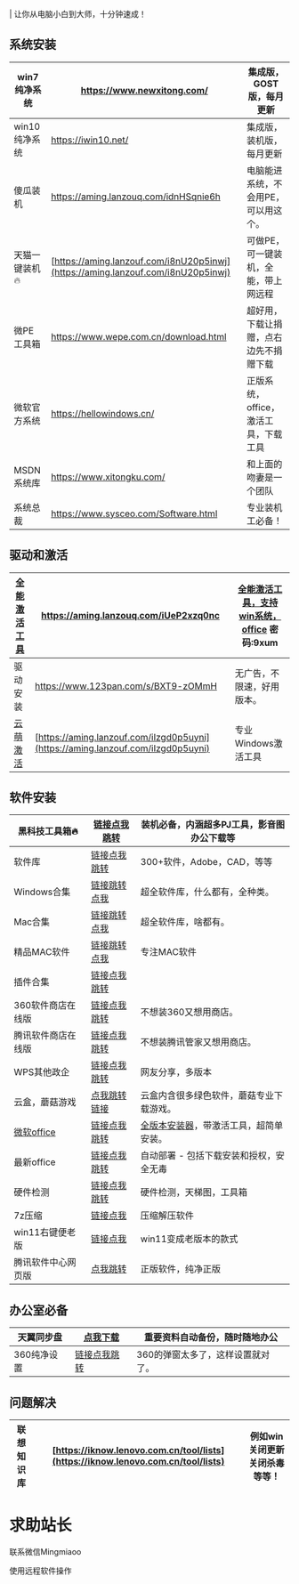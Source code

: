 | 让你从电脑小白到大师，十分钟速成！

## **系统安装**

|win7纯净系统|[https://www.newxitong.com/ ](https://www.newxitong.com/)|集成版，GOST版，每月更新|
|-|-|-|
|win10纯净系统|[https://iwin10.net/ ](https://iwin10.net/)|集成版，装机版，每月更新|
|傻瓜装机|[https://aming.lanzouq.com/idnHSqnie6h ](https://aming.lanzouq.com/idnHSqnie6h)|电脑能进系统，不会用PE，可以用这个。|
|天猫一键装机🔥|[https://aming.lanzouf.com/i8nU20p5inwj](https://aming.lanzouf.com/i8nU20p5inwj)|可做PE，可一键装机，全能，带上网远程|
|微PE工具箱|[https://www.wepe.com.cn/download.html ](https://www.wepe.com.cn/download.html)|超好用，下载让捐赠，点右边先不捐赠下载|
|微软官方系统|[https://hellowindows.cn/ ](https://hellowindows.cn/)|正版系统，office，激活工具，下载工具|
|MSDN系统库|[https://www.xitongku.com/ ](https://www.xitongku.com/)|和上面的吻妻是一个团队|
|系统总裁|[https://www.sysceo.com/Software.html ](https://www.sysceo.com/Software.html)|专业装机工必备！|

## 驱动和激活

|[全能激活工具](https://github.com/zbezj/HEU_KMS_Activator/releases)|[https://aming.lanzouq.com/iUeP2xzq0nc ](https://aming.lanzouq.com/iUeP2xzq0nc)|[全能激活工具，支持win系统，office](https://wwi.lanzoup.com/b05gumbe) 密码:9xum|
|-|-|-|
|驱动安装|[https://www.123pan.com/s/BXT9-zOMmH ](https://www.123pan.com/s/BXT9-zOMmH)|无广告，不限速，好用版本。|
|[云萌激活](https://cmwtat.cloudmoe.com/cn.html)|[https://aming.lanzouf.com/iIzgd0p5uyni](https://aming.lanzouf.com/iIzgd0p5uyni)|专业Windows激活工具|

## **软件安装**

|**黑科技工具箱**🔥|[链接点我跳转](https://aming.lanzouv.com/iPeCX0e0gnwb)|装机必备，内涵超多PJ工具，影音图办公下载等|
|-|-|-|
|软件库|[链接点我跳转](https://www.ruancang.net/)|300+软件，Adobe，CAD，等等|
|Windows合集|[链接跳转点我](https://mp.weixin.qq.com/s/vvTSg_WZ8LkfVYDA7aydxQ)|超全软件库，什么都有，全种类。|
|Mac合集|[链接跳转点我](https://mp.weixin.qq.com/s/ZJ1zbhY2SN8uxL3TfqKJHw)|超全软件库，啥都有。|
|精品MAC软件|[链接跳转点我](https://macapp.org.cn/app/)|专注MAC软件|
|插件合集|[链接点我跳转](https://mp.weixin.qq.com/s?search_click_id=4741390963526960415-1680791166217-3552019671&__biz=Mzg5OTY2NTYyMw==&mid=100000005&idx=1&sn=8797687e04c468fbc736a12b32d98c5a&chksm=404e9abd773913ab6e973fb6bc39061abe94cadf37ac57294dda306dde36101ad40fae9680d6&scene=18&key=6e69962d98dc7c631e97ef057382a9a1e00bdc5c4b35b0ade9c0ae4b8c009832953f936a063185fd878710b29018a058ca4b94b4b1aa183973404473e446b8fc17203048480d1d7b342afdd8a31efe0514c13b48e9cccd7837d3563b1cd69de7247064921556ea29ca02954f98cc800e36382a2008d2858187b89984be669430&ascene=65&uin=MjA3NzE3MjM4MQ%3D%3D&devicetype=Windows+11+x64&version=6309001c&lang=zh_CN&countrycode=CN&exportkey=n_ChQIAhIQKbVLNdxRPCI4iGeVV1zVzxLfAQIE97dBBAEAAAAAAClBISSH8vwAAAAOpnltbLcz9gKNyK89dVj0OtVhmfUNY2rHkCWZ5FyEa%2FzGBtAETxrr8Eb9uKy%2FtHLkRmOIPIrWNr7K1%2FMf2wTKDa0izI7IwQIZ8Zdsim%2BbqIrfzq4a1t3pnOghYwIFQk3N2LrQa%2BoGLTX710iwZubFW%2FuQok0YuKkI%2F2xVd82boSeBt70%2BE7JPmxrYGFR9RdfXtSwd1BJsOzL4Y%2F7ewzyFpMft%2BycaGOEARhvo6BMjP4c%2FuVZ%2BomwdfeDgWrFqXWbfrg8f3IObNu0%3D&acctmode=0&pass_ticket=KvZiOkPCQWtJRh8QI8hzW24ZCpUzxQ1cuXL%2BrdXQBmy%2FcrulrXFA77rwtCBBLl8Xc3I9FlXnTW4HVVmqNaA1oA%3D%3D&wx_header=1&fontgear=2)||
|360软件商店在线版|[链接点我跳转](https://baoku.360.cn)|不想装360又想用商店。|
|腾讯软件商店在线版|[链接点我跳转](https://pc.qq.com )|不想装腾讯管家又想用商店。|
|WPS其他政企|[链接点我跳转](https://www.123pan.com/s/sXtA-iLVEh)|网友分享，多版本|
|云盒，蘑菇游戏|[点我跳转链接](https://aming.lanzouq.com/iDWjL00kv4gh)|云盒内含很多绿色软件，蘑菇专业下载游戏。|
|[微软office](https://github.com/YerongAI/Office-Tool/releases)|[链接点我跳转](https://aming.lanzouq.com/iz2Ou03cguwj)|[全版本安装器](https://xiaodao.lanzoux.com/b0dq63luf)，带激活工具，超简单安装。|
|最新office|[链接点我跳转](https://aming.lanzouv.com/ioooQ0fdi3kf)|自动部署 - 包括下载安装和授权，安全无毒|
|硬件检测|[链接点我跳转](https://ldtstore.com.cn/ldtools/)|硬件检测，天梯图，工具箱|
|7z压缩|[链接点我](https://aming.lanzouf.com/i0tV40p5uypa)|压缩解压软件|
|win11右键便老版|[链接点我](https://aming.lanzouf.com/iYzHa0p5vb9c)|win11变成老版本的款式|
|腾讯软件中心网页版|[点我跳转](https://pc.qq.com/category/c0.html)|正版软件，纯净正版|

## 办公室必备

|天翼同步盘|[点我下载](https://cloud.189.cn/web/static/download-client/index.html)|重要资料自动备份，随时随地办公|
|-|-|-|
|360纯净设置|[链接点我跳转](https://bj.bcebos.com/baidu-rmb-video-cover-1/1736857aece06253a021cb2f89bfb9a8.png)|360的弹窗太多了，这样设置就对了。|

## 问题解决

|联想知识库|[https://iknow.lenovo.com.cn/tool/lists](https://iknow.lenovo.com.cn/tool/lists)|例如win关闭更新关闭杀毒等等！|
|-|-|-|



# 求助站长

联系微信Mingmiaoo

使用远程软件操作

